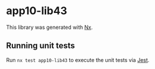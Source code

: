 # app10-lib43

This library was generated with [Nx](https://nx.dev).

## Running unit tests

Run `nx test app10-lib43` to execute the unit tests via [Jest](https://jestjs.io).
